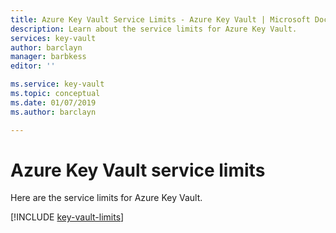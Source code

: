 ```yaml
---
title: Azure Key Vault Service Limits - Azure Key Vault | Microsoft Docs
description: Learn about the service limits for Azure Key Vault.
services: key-vault
author: barclayn
manager: barbkess
editor: ''

ms.service: key-vault
ms.topic: conceptual
ms.date: 01/07/2019
ms.author: barclayn

---
```

# Azure Key Vault service limits

Here are the service limits for Azure Key Vault.

[!INCLUDE [key-vault-limits](../../includes/key-vault-limits.md)]

